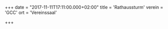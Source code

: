 +++
date = "2017-11-11T17:11:00.000+02:00"
title = 'Rathaussturm'
verein = 'GCC'
ort = 'Vereinssaal'

+++

      